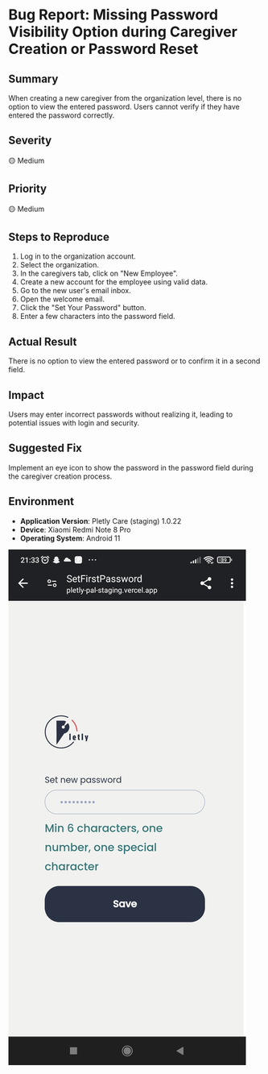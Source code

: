 # Bug Report: Missing Password Visibility Option during Caregiver Creation or Password Reset

## Summary
When creating a new caregiver from the organization level, there is no option to view the entered password. Users cannot verify if they have entered the password correctly.

## Severity
🟡 Medium

## Priority
🟡 Medium

## Steps to Reproduce
1. Log in to the organization account.
2. Select the organization.
3. In the caregivers tab, click on "New Employee".
4. Create a new account for the employee using valid data.
5. Go to the new user's email inbox.
6. Open the welcome email.
7. Click the "Set Your Password" button.
8. Enter a few characters into the password field.

## Actual Result
There is no option to view the entered password or to confirm it in a second field.

## Impact
Users may enter incorrect passwords without realizing it, leading to potential issues with login and security.

## Suggested Fix
Implement an eye icon to show the password in the password field during the caregiver creation process.

## Environment
- **Application Version**: Pletly Care (staging) 1.0.22
- **Device**: Xiaomi Redmi Note 8 Pro
- **Operating System**: Android 11

![SCREENSHOT](Attachments/BR2.jpg)
